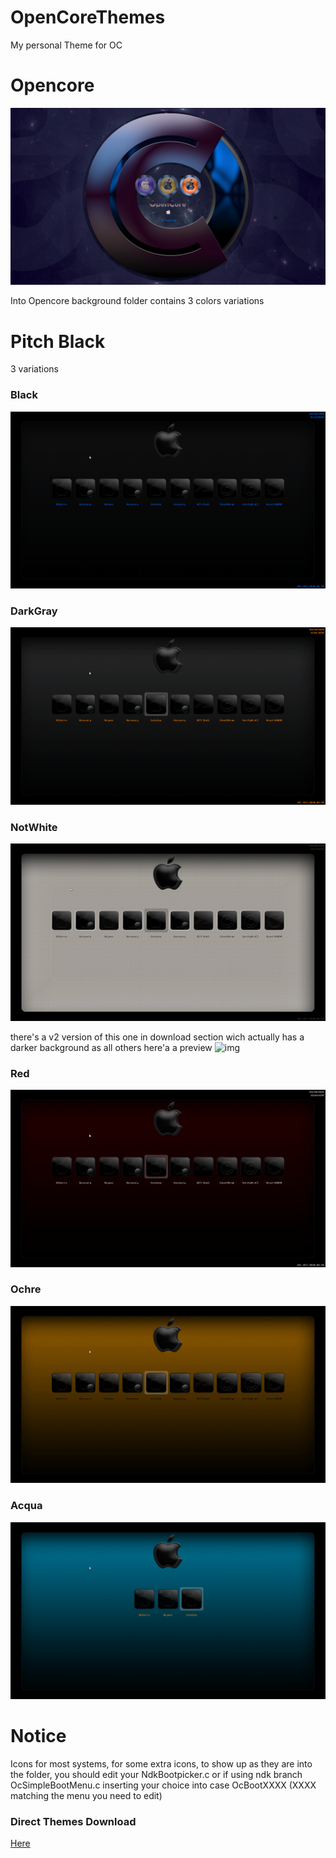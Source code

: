 # OpenCoreThemes

My personal Theme for OC

# Opencore
![Screenshot](Opencore/screenshot.png)

Into Opencore background folder contains 3 colors variations

# Pitch Black 
3 variations

### Black
![Screenshot](PitchBlack/Black/ScreenShot.png)

### DarkGray
![Screenshot](PitchBlack/DarkGray/ScreenShot.png)

### NotWhite
![Screenshot](PitchBlack/NotWhite/ScreenShot.png)

there's a v2 version of this one in download section wich actually has a darker background as all others
here'a a preview
![img](PitchBlack/NotWhite/background.png)

### Red
![Screenshot](PitchBlack/Red/ScreenShot.png)

### Ochre
![Screenshot](PitchBlack/Ochre/ScreenShot.png)

### Acqua
![Screenshot](PitchBlack/Acqua/ScreenShot.png)


# Notice 
Icons for most systems, 
for some extra icons, to show up as they are into the folder, 
you should edit your NdkBootpicker.c or if using ndk branch OcSimpleBootMenu.c
inserting your choice into case OcBootXXXX (XXXX matching the menu you need to edit)

### Direct Themes Download
[Here](https://github.com/HelmoHass/OpenCoreThemes/releases/)

